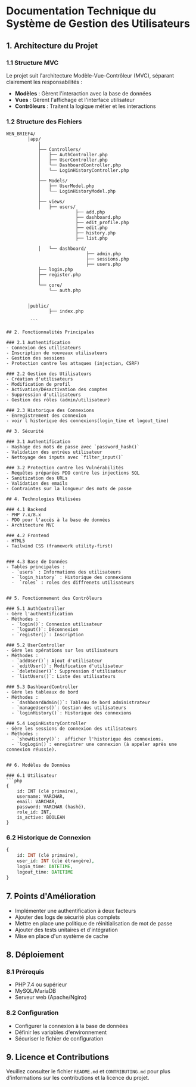 # Documentation Technique du Système de Gestion des Utilisateurs

## 1. Architecture du Projet

### 1.1 Structure MVC
Le projet suit l'architecture Modèle-Vue-Contrôleur (MVC), séparant clairement les responsabilités :
- **Modèles** : Gèrent l'interaction avec la base de données
- **Vues** : Gèrent l'affichage et l'interface utilisateur
- **Contrôleurs** : Traitent la logique métier et les interactions

### 1.2 Structure des Fichiers
```
WEN_BRIEF4/
        │app/
            │
            ├── Controllers/
            │   ├── AuthController.php
            │   ├── UserController.php
            │   └── DashboardController.php
            │   └── LoginHistoryController.php
            │
            ├── Models/
            │   ├── UserModel.php
            │   └── LoginHistoryModel.php
            │
            ├── views/
            │   ├── users/
                          ├── add.php
                          ├── dashboard.php
                          ├── edit_profile.php
                          ├── edit.php
                          ├── history.php
                          ├── list.php

            │   └── dashboard/
                              ├── admin.php
                              ├── sessions.php
                              ├── users.php
            ├── login.php
            ├── register.php
            │
            └── core/
                └── auth.php

          
        │public/ 
                ├── index.php 

         ```

## 2. Fonctionnalités Principales

### 2.1 Authentification
- Connexion des utilisateurs
- Inscription de nouveaux utilisateurs
- Gestion des sessions
- Protection contre les attaques (injection, CSRF)

### 2.2 Gestion des Utilisateurs
- Création d'utilisateurs
- Modification de profil
- Activation/Désactivation des comptes
- Suppression d'utilisateurs
- Gestion des rôles (admin/utilisateur)

### 2.3 Historique des Connexions
- Enregistrement des connexion
- voir l historique des connexions(login_time et logout_time)

## 3. Sécurité

### 3.1 Authentification
- Hashage des mots de passe avec `password_hash()`
- Validation des entrées utilisateur
- Nettoyage des inputs avec `filter_input()`

### 3.2 Protection contre les Vulnérabilités
- Requêtes préparées PDO contre les injections SQL
- Sanitization des URLs
- Validation des emails
- Contraintes sur la longueur des mots de passe

## 4. Technologies Utilisées

### 4.1 Backend
- PHP 7.x/8.x
- PDO pour l'accès à la base de données
- Architecture MVC

### 4.2 Frontend
- HTML5
- Tailwind CSS (framework utility-first)


### 4.3 Base de Données
- Tables principales :
  - `users` : Informations des utilisateurs
  - `login_history` : Historique des connexions
  -  `roles` : roles des diffrenets utilisateurs


## 5. Fonctionnement des Contrôleurs

### 5.1 AuthController
- Gère l'authentification
- Méthodes : 
  - `login()`: Connexion utilisateur
  - `logout()`: Déconnexion
  - `register()`: Inscription

### 5.2 UserController
- Gère les opérations sur les utilisateurs
- Méthodes :
  - `addUser()`: Ajout d'utilisateur
  - `editUser()`: Modification d'utilisateur
  - `deleteUser()`: Suppression d'utilisateur
  - `listUsers()`: Liste des utilisateurs

### 5.3 DashboardController
- Gère les tableaux de bord
- Méthodes :
  - `dashboardAdmin()`: Tableau de bord administrateur
  - `manageUsers()`: Gestion des utilisateurs
  - `loginHistory()`: Historique des connexions

### 5.4 LoginHistoryController
- Gère les sessions de connexion des utilisateurs
- Méthodes :
  - `showHistory()`:  afficher l'historique des connexions.
  - `logLogin()`: enregistrer une connexion (à appeler après une connexion réussie).


## 6. Modèles de Données

### 6.1 Utilisateur
```php
{
    id: INT (clé primaire),
    username: VARCHAR,
    email: VARCHAR,
    password: VARCHAR (hashé),
    role_id: INT,
    is_active: BOOLEAN
}
```

### 6.2 Historique de Connexion
```php
{
    id: INT (clé primaire),
    user_id: INT (clé étrangère),
    login_time: DATETIME,
    logout_time: DATETIME
}
```

## 7. Points d'Amélioration

- Implémenter une authentification à deux facteurs
- Ajouter des logs de sécurité plus complets
- Mettre en place une politique de réinitialisation de mot de passe
- Ajouter des tests unitaires et d'intégration
- Mise en place d'un système de cache

## 8. Déploiement

### 8.1 Prérequis
- PHP 7.4 ou supérieur
- MySQL/MariaDB
- Serveur web (Apache/Nginx)

### 8.2 Configuration
- Configurer la connexion à la base de données
- Définir les variables d'environnement
- Sécuriser le fichier de configuration

## 9. Licence et Contributions

Veuillez consulter le fichier `README.md` et `CONTRIBUTING.md` pour plus d'informations sur les contributions et la licence du projet.
